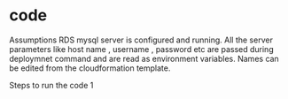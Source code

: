 # code
Assumptions 
RDS mysql server is configured and running. 
All the server parameters like host name , username , password etc are passed during deploymnet command and are read as environment variables. Names can be edited 
from the cloudformation template.


Steps to run the code 
1  



